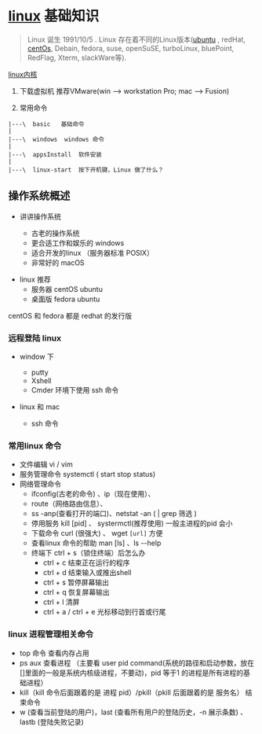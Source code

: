 # [linux](www.linux.org) 基础知识

> Linux 诞生 1991/10/5 . Linux 存在着不同的Linux版本([ubuntu](http://www.ubuntu.org.cn/download/desktop) , redHat, [centOs](www.centos.org), Debain, fedora, suse, openSuSE, turboLinux, bluePoint, RedFlag, Xterm, slackWare等).

[linux内核](www.kernel.org)

1. 下载虚拟机 推荐VMware(win --> workstation Pro; mac --> Fusion) 

2. 常用命令

```
|---\  basic   基础命令
|
|---\  windows  windows 命令
|
|---\  appsInstall  软件安装
|
|---\  linux-start  按下开机键，Linux 做了什么？

```

## 操作系统概述

* 讲讲操作系统

    * 古老的操作系统
    * 更合适工作和娱乐的 windows
    * 适合开发的linux  （服务器标准 POSIX）
    * 非常好的 macOS  

- linux 推荐 
    - 服务器 centOS ubuntu
    - 桌面版 fedora ubuntu

centOS 和 fedora 都是 redhat 的发行版

### 远程登陆 linux 

- window 下
    - putty
    - Xshell
    - Cmder 环境下使用 ssh 命令

- linux 和 mac

    - ssh 命令

### 常用linux 命令

- 文件编辑  vi / vim
- 服务管理命令 systemctl  ( start stop status)
- 网络管理命令 
    - ifconfig(古老的命令) 、ip（现在使用）、
    - route（网络路由信息）、
    - ss -anp(查看打开的端口)、netstat -an ( | grep  筛选 )
    - 停用服务 kill [pid] 、 systermctl(推荐使用)  一般主进程的pid 会小
    - 下载命令 curl (很强大) 、 wget `[url]` 方便 
    - 查看linux 命令的帮助  man [ls] 、ls --help
    - 终端下 ctrl + s（锁住终端）后怎么办
        - ctrl + c 结束正在运行的程序
        - ctrl + d 结束输入或推出shell
        - ctrl + s 暂停屏幕输出
        - ctrl + q 恢复屏幕输出
        - ctrl + l 清屏
        - ctrl + a / ctrl + e 光标移动到行首或行尾

### linux 进程管理相关命令

- top 命令 查看内存占用
- ps aux  查看进程  （主要看 user pid command(系统的路径和启动参数，放在[]里面的一般是系统内核级进程，不要动)，pid 等于1 的进程是所有进程的基础进程）
- kill（kill 命令后面跟着的是 进程 pid）/pkill（pkill 后面跟着的是 服务名）  结束命令
- w (查看当前登陆的用户)，last (查看所有用户的登陆历史，-n 展示条数) 、lastb (登陆失败记录)

